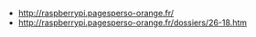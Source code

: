 - http://raspberrypi.pagesperso-orange.fr/
- http://raspberrypi.pagesperso-orange.fr/dossiers/26-18.htm
